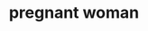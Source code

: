 ---
layout: people&body
title: pregnant woman
emoji: pregnant_woman
permalink: 🤰.html
image: assets/img/3moji/pregnant_woman.png
---